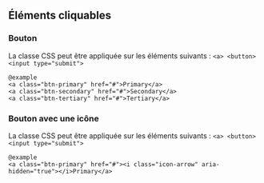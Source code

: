 ## Éléments cliquables

### Bouton

La classe CSS peut être appliquée sur les éléments suivants : `<a> <button> <input type="submit">`

    @example
    <a class="btn-primary" href="#">Primary</a>
    <a class="btn-secondary" href="#">Secondary</a>
    <a class="btn-tertiary" href="#">Tertiary</a>

### Bouton avec une icône

La classe CSS peut être appliquée sur les éléments suivants : `<a> <button> <input type="submit">`

    @example
    <a class="btn-primary" href="#"><i class="icon-arrow" aria-hidden="true"></i>Primary</a>
